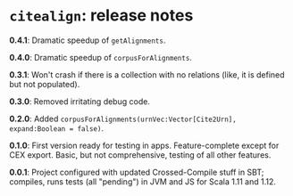 # `citealign`: release notes

**0.4.1**: Dramatic speedup of `getAlignments`.

**0.4.0**: Dramatic speedup of `corpusForAlignments`.

**0.3.1**: Won't crash if there is a collection with no relations (like, it is defined but not populated).

**0.3.0**: Removed irritating debug code.

**0.2.0**: Added `corpusForAlignments(urnVec:Vector[Cite2Urn], expand:Boolean = false)`.

**0.1.0**: First version ready for testing in apps. Feature-complete except for CEX export. Basic, but not comprehensive, testing of all other features.

**0.0.1**: Project configured with updated Crossed-Compile stuff in SBT; compiles, runs tests (all "pending") in JVM and JS for Scala 1.11 and 1.12.

